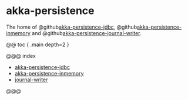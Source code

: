 # akka-persistence

The home of @github[akka-persistence-jdbc](/jdbc), @github[akka-persistence-inmemory](/inmemory) and @github[akka-persistence-journal-writer](/journal-writer).

@@ toc { .main depth=2 }

@@@ index

* [akka-persistence-jdbc](jdbc.md)
* [akka-persistence-inmemory](inmemory.md)
* [journal-writer](journal-writer.md)

@@@
